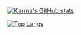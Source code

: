 [![Karma's GitHub stats](https://github-readme-stats.vercel.app/api?username=Ie-Karma&show_icons=true&theme=tokyonight)](https://github.com/Ie-Karma/github-readme-stats)

[![Top Langs](https://github-readme-stats.vercel.app/api/top-langs/?username=Ie-Karma&hide_progress=false&show_icons=true&theme=tokyonight)](https://github.com/Ie-Karma/github-readme-stats)
